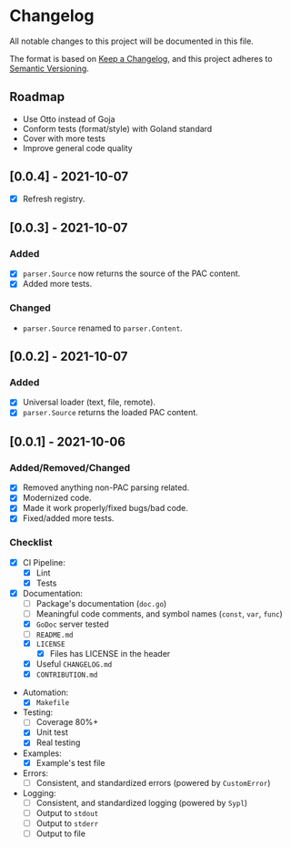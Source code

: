 # Changelog

All notable changes to this project will be documented in this file.

The format is based on [Keep a Changelog](https://keepachangelog.com/en/1.0.0/),
and this project adheres to [Semantic Versioning](https://semver.org/spec/v2.0.0.html).

## Roadmap

- Use Otto instead of Goja
- Conform tests (format/style) with Goland standard
- Cover with more tests
- Improve general code quality

## [0.0.4] - 2021-10-07

- [x] Refresh registry.

## [0.0.3] - 2021-10-07

### Added

- [x] `parser.Source` now returns the source of the PAC content.
- [x] Added more tests.

### Changed

- `parser.Source` renamed to `parser.Content`.

## [0.0.2] - 2021-10-07

### Added

- [x] Universal loader (text, file, remote).
- [x] `parser.Source` returns the loaded PAC content.

## [0.0.1] - 2021-10-06

### Added/Removed/Changed

- [x] Removed anything non-PAC parsing related.
- [x] Modernized code.
- [x] Made it work properly/fixed bugs/bad code.
- [x] Fixed/added more tests.

### Checklist

- [x] CI Pipeline:
  - [x] Lint
  - [x] Tests
- [x] Documentation:
  - [ ] Package's documentation (`doc.go`)
  - [ ] Meaningful code comments, and symbol names (`const`, `var`, `func`)
  - [x] `GoDoc` server tested
  - [ ] `README.md`
  - [x] `LICENSE`
    - [x] Files has LICENSE in the header
  - [x] Useful `CHANGELOG.md`
  - [x] `CONTRIBUTION.md`
- Automation:
  - [x] `Makefile`
- Testing:
  - [ ] Coverage 80%+
  - [x] Unit test
  - [x] Real testing
- Examples:
  - [x] Example's test file
- Errors:
  - [ ] Consistent, and standardized errors (powered by `CustomError`)
- Logging:
  - [ ] Consistent, and standardized logging (powered by `Sypl`)
  - [ ] Output to `stdout`
  - [ ] Output to `stderr`
  - [ ] Output to file
